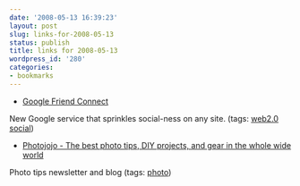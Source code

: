 ```yaml
---
date: '2008-05-13 16:39:23'
layout: post
slug: links-for-2008-05-13
status: publish
title: links for 2008-05-13
wordpress_id: '280'
categories:
- bookmarks
---
```




  * [Google Friend Connect](http://www.google.com/friendconnect/home/moreinfo)




New Google service that sprinkles social-ness on any site. (tags: [web2.0](http://del.icio.us/eob/web2.0) [social](http://del.icio.us/eob/social))





  * [Photojojo - The best photo tips, DIY projects, and gear in the whole wide world](http://photojojo.com/)




Photo tips newsletter and blog (tags: [photo](http://del.icio.us/eob/photo))






